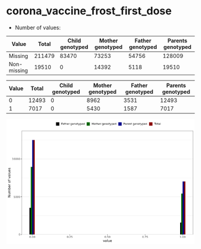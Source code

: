 # corona_vaccine_frost_first_dose
- Number of values:

| Value | Total | Child genotyped | Mother genotyped | Father genotyped | Parents genotyped |
| ----- | ----- | --------------- | ---------------- | ---------------- |---------------- |
| Missing | 211479 | 83470 | 73253 | 54756 | 128009 |
| Non-missing | 19510 | 0 | 14392 | 5118 | 19510 |

| Value | Total | Child genotyped | Mother genotyped | Father genotyped | Parents genotyped |
| ----- | ----- | --------------- | ---------------- | ---------------- |---------------- |
| 0 | 12493 | 0 | 8962 | 3531 | 12493 |
| 1 | 7017 | 0 | 5430 | 1587 | 7017 |



![](corona_vaccine_frost_first_dose_n.png)



